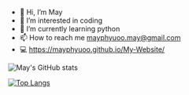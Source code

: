 - 👋 Hi, I’m May
- 👀 I’m interested in coding
- 🌱 I’m currently learning python
- 📫 How to reach me mayphyuoo.may@gmail.com
- 💻 https://mayphyuoo.github.io/My-Website/

<!---
mayP1211/mayP1211 is a ✨ special ✨ repository because its `README.md` (this file) appears on your GitHub profile.
You can click the Preview link to take a look at your changes.
--->
![May's GitHub stats](https://github-readme-stats.vercel.app/api?username=mayphyuoo&show_icons=true&theme=tokyonight&count_private=true&hide_rank=true)

[![Top Langs](https://github-readme-stats.vercel.app/api/top-langs/?username=mayphyuoo&theme=tokyonight&layout=compact)](https://github.com/anuraghazra/github-readme-stats)
